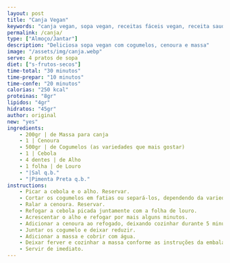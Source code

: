```yaml
---
layout: post
title: "Canja Vegan"
keywords: "canja vegan, sopa vegan, receitas fáceis vegan, receita saudável, sopa sem carne, canja de cogumelos, vegan, jantar saudável, almoço saudável, comida reconfortante vegan, Canja vegan, Sopa vegan, Receita saudável, Canja de cogumelos, Comida reconfortante vegan, Receita fácil de canja vegan com cogumelos, Como fazer canja vegan saudável e nutritiva, Sopa vegana com massa e legumes para o jantar, Canja sem carne com cenoura e cogumelos, Prato reconfortante vegan para dias frios, Receita rápida de canja vegan para almoço ou jantar, Canja leve e saudável para dietas plant-based, Sopa de cogumelos vegan, Massa em receitas veganas, Sopa sem produtos de origem animal, Louro e cenoura em pratos veganos, Alimentação plant-based, Refeições rápidas e saudáveis, Receitas económicas e fáceis, Sopa reconfortante para toda a família, Prato principal leve e nutritivo, Receitas veganas para iniciantes"
permalink: /canja/
type: ["Almoço/Jantar"]
description: "Deliciosa sopa vegan com cogumelos, cenoura e massa"
image: "/assets/img/canja.webp"
serve: 4 pratos de sopa
diet: ["s-frutos-secos"]
time-total: "30 minutos"
time-prepar: "10 minutos"
time-confe: "20 minutos"
calorias: "250 kcal"
proteinas: "8gr"
lipidos: "4gr"
hidratos: "45gr"
author: original
new: "yes"
ingredients:
    - 200gr | de Massa para canja
    - 1 | Cenoura
    - 500gr | de Cogumelos (as variedades que mais gostar)
    - 1 | Cebola
    - 4 dentes | de Alho
    - 1 folha | de Louro
    - "|Sal q.b."
    - "|Pimenta Preta q.b."
instructions:
    - Picar a cebola e o alho. Reservar.
    - Cortar os cogumelos em fatias ou separá-los, dependendo da variedade que usar. Reservar.
    - Ralar a cenoura. Reservar.
    - Refogar a cebola picada juntamente com a folha de louro.
    - Acrescentar o alho e refogar por mais alguns minutos.
    - Adicionar a cenoura ao refogado, deixando cozinhar durante 5 minutos.
    - Juntar os cogumelo e deixar reduzir.
    - Adicionar a massa e cobrir com água.
    - Deixar ferver e cozinhar a massa conforme as instruções da embalagem.
    - Servir de imediato.
---
```

